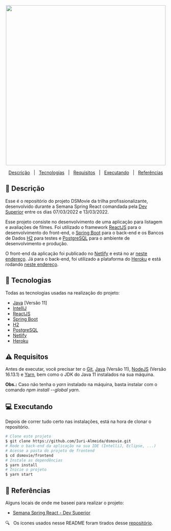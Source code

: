 <div align='center'>
  
  <img width="500" src="https://user-images.githubusercontent.com/60857927/158011975-161ea0a1-b8ec-407c-bfcc-4774ae9326f3.png" />
  
</div>

<div align = "center">

<p>

  <a href="#descricao">Descrição</a> &#xa0; | &#xa0;
  <a href="#tecnologias">Tecnologias</a> &#xa0; | &#xa0;
  <a href="#requisitos">Requisitos</a> &#xa0; | &#xa0;
  <a href="#executando">Executando</a> &#xa0; | &#xa0;
  <a href="#referencias">Referências</a>

</p>

</div>

<div id = "descricao">

## :pushpin: Descrição ##

<p>

  Esse é o repositório do projeto DSMovie da trilha profissionalizante, desenvolvido durante a Semana Spring React comandada pela [Dev Superior][dev_superior] entre os dias 07/03/2022 e 13/03/2022.

  Esse projeto consiste no desenvolvimento de uma aplicação para listagem e avaliações de filmes. Foi utilizado o framework [ReactJS][reactjs] para o desenvolvimento do front-end, o [Spring Boot][spring_boot] para o back-end e os Bancos de Dados [H2][h2] para testes e [PostgreSQL][postgresql] para o ambiente de desenvolvimento e produção.

  O front-end da aplicação foi publicado no [Netlify][netlify] e está no ar [neste endereço][link_netlify]. Já para o back-end, foi utilizado a plataforma do [Heroku][heroku] e está rodando [neste endereço][link_heroku].

</p>

</div>

<div id = "tecnologias">

## :rocket: Tecnologias ##

Todas as tecnologias usadas na realização do projeto:

* [Java][java] [Versão 11]
* [IntelliJ][intellij]
* [ReactJS][reactjs]
* [Spring Boot][spring_boot]
* [H2][h2]
* [PostgreSQL][postgresql]
* [Netlify][netlify]
* [Heroku][heroku]

</div>

<div id = "requisitos">

## :warning: Requisitos ##

<p>

  Antes de executar, você precisar ter o [Git][git], [Java][java] (Versão 11), [NodeJS][nodejs] (Versão 16.13.1) e [Yarn][yarn], bem como o JDK do Java 11 instalados na sua máquina.

</p>

<p><b>Obs.:</b> Caso não tenha o <i>yarn</i> instalado na máquina, basta instalar com o comando <i>npm install --global yarn</i>.</p>

</div>

<div id = "executando">

## :computer: Executando ##

<p>

  Depois de correr tudo certo nas instalações, está na hora de clonar o repositório.

</p>

```bash
# Clone este projeto
$ git clone https://github.com/Iuri-Almeida/dsmovie.git
# Rode o back-end da aplicação na sua IDE (IntelliJ, Eclipse, ...)
# Acesse a pasta do projeto de frontend
$ cd dsmovie/frontend
# Instale as dependências
$ yarn install
# Inicie o projeto
$ yarn start
```

</div>

<div id = "referencias">

## :key: Referências ##

Alguns locais de onde me baseei para realizar o projeto:

* [Semana Spring React - Dev Superior][semana_spring_react]

:mag: &#xa0; Os ícones usados nesse README foram tirados desse [repositório][icones].

</div>

<!-- Links -->
[semana_spring_react]: https://devsuperior.com.br/evento-sds?episodio=1
[java]: https://www.java.com/pt-BR/
[intellij]: https://www.jetbrains.com/idea/
[git]: https://git-scm.com
[icones]: https://gist.github.com/rxaviers/7360908
[dev_superior]: https://devsuperior.com.br/
[reactjs]: https://pt-br.reactjs.org/
[nodejs]: https://nodejs.org/
[yarn]: https://yarnpkg.com/
[spring_boot]: https://spring.io/
[h2]: https://www.h2database.com/html/main.html
[postgresql]: https://www.postgresql.org/
[netlify]: https://www.netlify.com/
[heroku]: https://www.heroku.com/
[link_netlify]: https://semana-spring-react-dsmovie.netlify.app/
[link_heroku]: https://semana-spring-react-dsmovie.herokuapp.com/